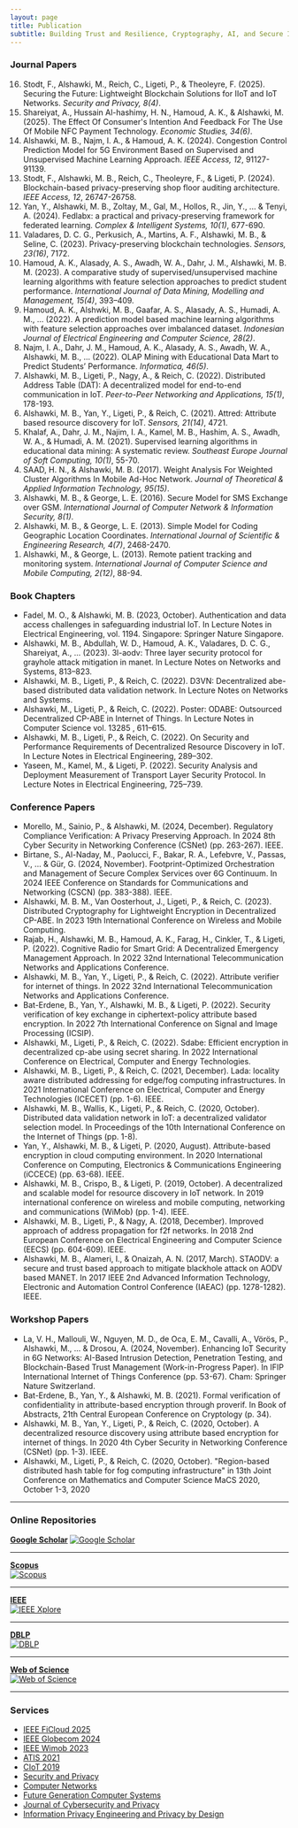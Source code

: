 ```yaml
---
layout: page
title: Publication
subtitle: Building Trust and Resilience, Cryptography, AI, and Secure Infrastructures
---
```


### Journal Papers
<ol start="16" reversed>
    <li>Stodt, F., Alshawki, M., Reich, C., Ligeti, P., & Theoleyre, F. (2025). Securing the Future: Lightweight Blockchain Solutions for IIoT and IoT Networks. <i>Security and Privacy, 8(4)</i>.</li>
    <li>Shareiyat, A., Hussain Al-hashimy, H. N., Hamoud, A. K., & Alshawki, M. (2025). The Effect Of Consumer's Intention And Feedback For The Use Of Mobile NFC Payment Technology. <i>Economic Studies, 34(6)</i>.</li>
    <li>Alshawki, M. B., Najm, I. A., & Hamoud, A. K. (2024). Congestion Control Prediction Model for 5G Environment Based on Supervised and Unsupervised Machine Learning Approach. <i>IEEE Access, 12</i>, 91127-91139.</li>
    <li>Stodt, F., Alshawki, M. B., Reich, C., Theoleyre, F., & Ligeti, P. (2024). Blockchain-based privacy-preserving shop floor auditing architecture. <i>IEEE Access, 12</i>, 26747-26758.</li>
    <li>Yan, Y., Alshawki, M. B., Zoltay, M., Gal, M., Hollos, R., Jin, Y., ... & Tenyi, A. (2024). Fedlabx: a practical and privacy-preserving framework for federated learning. <i>Complex & Intelligent Systems, 10(1)</i>, 677-690.</li>
    <li>Valadares, D. C. G., Perkusich, A., Martins, A. F., Alshawki, M. B., & Seline, C. (2023). Privacy-preserving blockchain technologies. <i>Sensors, 23(16)</i>, 7172.</li>
    <li>Hamoud, A. K., Alasady, A. S., Awadh, W. A., Dahr, J. M., Alshawki, M. B. M. (2023). A comparative study of supervised/unsupervised machine learning algorithms with feature selection approaches to predict student performance. <i>International Journal of Data Mining, Modelling and Management, 15(4)</i>, 393–409.</li>
    <li>Hamoud, A. K., Alshwki, M. B., Gaafar, A. S., Alasady, A. S., Humadi, A. M., ... (2022). A prediction model based machine learning algorithms with feature selection approaches over imbalanced dataset. <i>Indonesian Journal of Electrical Engineering and Computer Science, 28(2)</i>.</li>
    <li>Najm, I. A., Dahr, J. M., Hamoud, A. K., Alasady, A. S., Awadh, W. A., Alshawki, M. B., ... (2022). OLAP Mining with Educational Data Mart to Predict Students’ Performance. <i>Informatica, 46(5)</i>.</li>
    <li>Alshawki, M. B., Ligeti, P., Nagy, A., & Reich, C. (2022). Distributed Address Table (DAT): A decentralized model for end-to-end communication in IoT. <i>Peer-to-Peer Networking and Applications, 15(1)</i>, 178-193.</li>
    <li>Alshawki, M. B., Yan, Y., Ligeti, P., & Reich, C. (2021). Attred: Attribute based resource discovery for IoT. <i>Sensors, 21(14)</i>, 4721.</li>
    <li>Khalaf, A., Dahr, J. M., Najim, I. A., Kamel, M. B., Hashim, A. S., Awadh, W. A., & Humadi, A. M. (2021). Supervised learning algorithms in educational data mining: A systematic review. <i>Southeast Europe Journal of Soft Computing, 10(1)</i>, 55-70.</li>
    <li>SAAD, H. N., & Alshawki, M. B. (2017). Weight Analysis For Weighted Cluster Algorithms In Mobile Ad-Hoc Network. <i>Journal of Theoretical & Applied Information Technology, 95(15)</i>.</li>
    <li>Alshawki, M. B., & George, L. E. (2016). Secure Model for SMS Exchange over GSM. <i>International Journal of Computer Network & Information Security, 8(1)</i>.</li>
    <li>Alshawki, M. B., & George, L. E. (2013). Simple Model for Coding Geographic Location Coordinates. <i>International Journal of Scientific & Engineering Research, 4(7)</i>, 2468-2470.</li>
    <li>Alshawki, M., & George, L. (2013). Remote patient tracking and monitoring system. <i>International Journal of Computer Science and Mobile Computing, 2(12)</i>, 88-94.</li>
</ol>

### Book Chapters
- Fadel, M. O., & Alshawki, M. B. (2023, October). Authentication and data access challenges in safeguarding industrial IoT. In Lecture Notes in Electrical Engineering, vol. 1194. Singapore: Springer Nature Singapore.
- Alshawki, M. B., Abdullah, W. D., Hamoud, A. K., Valadares, D. C. G., Shareiyat, A., ... (2023). 3l-aodv: Three layer security protocol for grayhole attack mitigation in manet. In Lecture Notes on Networks and Systems, 813–823.
- Alshawki, M. B., Ligeti, P., & Reich, C. (2022). D3VN: Decentralized abe-based distributed data validation network. In Lecture Notes on Networks and Systems.
- Alshawki, M., Ligeti, P., & Reich, C. (2022). Poster: ODABE: Outsourced Decentralized CP-ABE in Internet of Things. In Lecture Notes in Computer Science vol. 13285 , 611–615.
- Alshawki, M. B., Ligeti, P., & Reich, C. (2022). On Security and Performance Requirements of Decentralized Resource Discovery in IoT. In Lecture Notes in Electrical Engineering, 289–302.
- Yaseen, M., Kamel, M., & Ligeti, P. (2022). Security Analysis and Deployment Measurement of Transport Layer Security Protocol. In Lecture Notes in Electrical Engineering, 725–739.


### Conference Papers
- Morello, M., Sainio, P., & Alshawki, M. (2024, December). Regulatory Compliance Verification: A Privacy Preserving Approach. In 2024 8th Cyber Security in Networking Conference (CSNet) (pp. 263-267). IEEE.
- Birtane, S., Al-Naday, M., Paolucci, F., Bakar, R. A., Lefebvre, V., Passas, V., ... & Gür, G. (2024, November). Footprint-Optimized Orchestration and Management of Secure Complex Services over 6G Continuum. In 2024 IEEE Conference on Standards for Communications and Networking (CSCN) (pp. 383-388). IEEE.
- Alshawki, M. B. M., Van Oosterhout, J., Ligeti, P., & Reich, C. (2023). Distributed Cryptography for Lightweight Encryption in Decentralized CP-ABE. In 2023 19th International Conference on Wireless and Mobile Computing.
- Rajab, H., Alshawki, M. B., Hamoud, A. K., Farag, H., Cinkler, T., & Ligeti, P. (2022). Cognitive Radio for Smart Grid: A Decentralized Emergency Management Approach. In 2022 32nd International Telecommunication Networks and Applications Conference.
- Alshawki, M. B., Yan, Y., Ligeti, P., & Reich, C. (2022). Attribute verifier for internet of things. In 2022 32nd International Telecommunication Networks and Applications Conference.
- Bat-Erdene, B., Yan, Y., Alshawki, M. B., & Ligeti, P. (2022). Security verification of key exchange in ciphertext-policy attribute based encryption. In 2022 7th International Conference on Signal and Image Processing (ICSIP).
- Alshawki, M., Ligeti, P., & Reich, C. (2022). Sdabe: Efficient encryption in decentralized cp-abe using secret sharing. In 2022 International Conference on Electrical, Computer and Energy Technologies.
- Alshawki, M. B., Ligeti, P., & Reich, C. (2021, December). Lada: locality aware distributed addressing for edge/fog computing infrastructures. In 2021 International Conference on Electrical, Computer and Energy Technologies (ICECET) (pp. 1-6). IEEE.
- Alshawki, M. B., Wallis, K., Ligeti, P., & Reich, C. (2020, October). Distributed data validation network in IoT: a decentralized validator selection model. In Proceedings of the 10th International Conference on the Internet of Things (pp. 1-8).
- Yan, Y., Alshawki, M. B., & Ligeti, P. (2020, August). Attribute-based encryption in cloud computing environment. In 2020 International Conference on Computing, Electronics & Communications Engineering (iCCECE) (pp. 63-68). IEEE.
- Alshawki, M. B., Crispo, B., & Ligeti, P. (2019, October). A decentralized and scalable model for resource discovery in IoT network. In 2019 international conference on wireless and mobile computing, networking and communications (WiMob) (pp. 1-4). IEEE.
- Alshawki, M. B., Ligeti, P., & Nagy, A. (2018, December). Improved approach of address propagation for f2f networks. In 2018 2nd European Conference on Electrical Engineering and Computer Science (EECS) (pp. 604-609). IEEE.
- Alshawki, M. B., Alameri, I., & Onaizah, A. N. (2017, March). STAODV: a secure and trust based approach to mitigate blackhole attack on AODV based MANET. In 2017 IEEE 2nd Advanced Information Technology, Electronic and Automation Control Conference (IAEAC) (pp. 1278-1282). IEEE.

### Workshop Papers
- La, V. H., Mallouli, W., Nguyen, M. D., de Oca, E. M., Cavalli, A., Vörös, P., Alshawki, M., ... & Drosou, A. (2024, November). Enhancing IoT Security in 6G Networks: AI-Based Intrusion Detection, Penetration Testing, and Blockchain-Based Trust Management (Work-in-Progress Paper). In IFIP International Internet of Things Conference (pp. 53-67). Cham: Springer Nature Switzerland.
- Bat-Erdene, B., Yan, Y., & Alshawki, M. B. (2021). Formal verification of confidentiality in attribute-based encryption through proverif. In Book of Abstracts, 21th Central European Conference on Cryptology (p. 34).
- Alshawki, M. B., Yan, Y., Ligeti, P., & Reich, C. (2020, October). A decentralized resource discovery using attribute based encryption for internet of things. In 2020 4th Cyber Security in Networking Conference (CSNet) (pp. 1-3). IEEE.
- Alshawki, M., Ligeti, P., & Reich, C. (2020, October). "Region-based distributed hash table for fog computing infrastructure" in 13th Joint Conference on Mathematics and Computer Science MaCS 2020, October 1-3, 2020

---


### Online Repositories

[**Google Scholar**](https://scholar.google.com/citations?hl=en&user=fg0AuD8AAAAJ) 
<a href="https://scholar.google.com/citations?hl=en&user=fg0AuD8AAAAJ" target="_blank">
  <img src="/assets/img/gs.jpg" alt="Google Scholar">
</a> 

---

  
[**Scopus**](https://www.scopus.com/authid/detail.uri?authorId=57195277220)  
<a href="https://www.scopus.com/authid/detail.uri?authorId=57195277220" target="_blank">
  <img src="/assets/img/sc.png" alt="Scopus">
</a>
 
---

  
[**IEEE**](https://ieeexplore.ieee.org/author/893347168306437)  
<a href="https://ieeexplore.ieee.org/author/893347168306437" target="_blank">
  <img src="/assets/img/ieee.png" alt="IEEE Xplore">
</a> 

---

[**DBLP**](https://dblp.org/pid/400/1551.html)  
<a href="https://dblp.org/pid/400/1551.html" target="_blank">
  <img src="/assets/img/DBLP.png" alt="DBLP">
</a> 

---

[**Web of Science**](https://www.webofscience.com/wos/author/record/C-7051-2018)  
<a href="https://www.webofscience.com/wos/author/record/C-7051-2018" target="_blank">
  <img src="/assets/img/clarivate-web-of-science.png" alt="Web of Science">
</a> 

---


### Services
- <a href="https://ficloud.org/2025/" target="_blank">IEEE FiCloud 2025</a>
- <a href="https://globecom2024.ieee-globecom.org/" target="_blank">IEEE Globecom 2024</a>
- <a href="http://www.wimob.org/wimob2023/" target="_blank">IEEE Wimob 2023</a>
- <a href="https://www.atis2021.conferences.academy/" target="_blank">ATIS 2021</a>
- [CIoT 2019]()
- <a href="https://onlinelibrary.wiley.com/journal/24756725" target="_blank">Security and Privacy</a>
- <a href="https://www.sciencedirect.com/journal/computer-networks" target="_blank">Computer Networks</a>
- <a href="https://www.sciencedirect.com/journal/future-generation-computer-systems" target="_blank">Future Generation Computer Systems</a>
- <a href="https://www.mdpi.com/journal/jcp" target="_blank">Journal of Cybersecurity and Privacy</a>
- <a href="https://www.pearson.com/en-us/subject-catalog/p/information-privacy-engineering-and-privacy-by-design/P200000007406/9780137582341" target="_blank">Information Privacy Engineering and Privacy by Design</a>